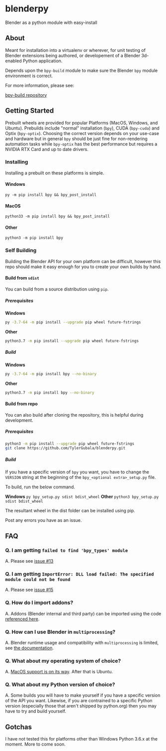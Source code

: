 # blenderpy
Blender as a python module with easy-install

## About

Meant for installation into a virtualenv or wherever, for unit testing of Blender extensions being authored, or developement of a Blender 3d-enabled Python application.

Depends upon the `bpy-build` module to make sure the Blender `bpy` module environment is correct.

For more information, please see:

[bpy-build repository](https://github.com/TylerGubala/bpy-build)

## Getting Started

Prebuilt wheels are provided for popular Platforms (MacOS, Windows, and Ubuntu). Prebuilds include "normal" installation (`bpy`), CUDA (`bpy-cuda`) and Optix (`bpy-optix`). Choosing the correct version depends on your use-case and hardware but in general `bpy` should be just fine for non-rendering automation tasks while `bpy-optix` has the best performance but requires a NVIDIA RTX Card and up to date drivers.

### Installing

Installing a prebuilt on these platforms is simple.

#### Windows

`py -m pip install bpy && bpy_post_install`

#### MacOS

`python33 -m pip install bpy && bpy_post_install`

#### Other

`python3 -m pip install bpy`

### Self Building

Building the Blender API for your own platform can be difficult, however this repo should make it easy enough for you to create your own builds by hand.

#### Build from `sdist`

You can build from a source distribution using `pip`.

##### Prerequisites

**Windows**
```bash
py -3.7-64 -m pip install --upgrade pip wheel future-fstrings
```

**Other**
```bash
python3.7 -m pip install --upgrade pip wheel future-fstrings
```

##### Build

**Windows**
```bash
py -3.7-64 -m pip install bpy --no-binary
```

**Other**
```bash
python3.7 -m pip install bpy --no-binary
```

#### Build from repo

You can also build after cloning the repository, this is helpful during development.

##### Prerequisites

```bash
python3 -m pip install --upgrade pip wheel future-fstrings
git clone https://github.com/TylerGubala/blenderpy.git
```

##### Build

If you have a specific version of `bpy` you want, you have to change the `VERSION` string at the beginning of the `bpy_<optional extra>_setup.py` file.

To build, run the below command.

**Windows**
`py bpy_setup.py sdist bdist_wheel`
**Other**
`python3 bpy_setup.py sdist bdist_wheel`

The resultant wheel in the dist folder can be installed using pip.

Post any errors you have as an issue.

## FAQ

### Q. I am getting `failed to find 'bpy_types' module`

A. Please see [issue #13](https://github.com/TylerGubala/blenderpy/issues/13)

### Q. I am getting `ImportError: DLL load failed: The specified module could not be found`

A. Please see [issue #15](https://github.com/TylerGubala/blenderpy/issues/15)

### Q. How do I import addons?

A. Addons (Blender internal and third party) can be imported using the code [referenced here](https://github.com/TylerGubala/blenderpy/wiki/Caveat---Importing-Addons).

### Q. How can I use Blender in `multiprocessing`?

A. Blender runtime usage and compatibility with `multiprocessing` is limited, see [the documentation](https://github.com/TylerGubala/blenderpy/wiki/Caveat---Usage-with-multiprocessing).

### Q. What about my operating system of choice?

A. [MacOS support is on its way](https://github.com/TylerGubala/blenderpy/wiki/Platform---MacoOS#build-script). After that is Ubuntu.

### Q. What about my Python version of choice?

A. Some builds you will have to make yourself if you have a specific version of the API you want. Likewise, if you are contrained to a specific Python version (especially those that aren't shipped by python.org) then you may have to try and build yourself.

## Gotchas

I have not tested this for platforms other than Windows Python 3.6.x at the moment. More to come soon.

